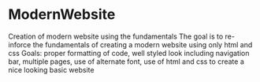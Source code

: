 # ModernWebsite
 Creation of modern website using the fundamentals
 The goal is to re-inforce the fundamentals of creating a modern website using only html and css
Goals: proper formatting of code, well styled look including navigation bar, multiple pages, use of alternate font, use of html and css to create a nice looking basic website

